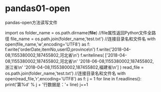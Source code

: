 # pandas01-open
pandas-open方法读写文件

import os
folder_name = os.path.dirname(__file__) //file属性返回Python文件全路径
file_name = os.path.join(folder_name,'test.txt') //连接目录名和文件名
with open(file_name,'w',encoding='UTF8') as f:
    f.write('orderDate,itemNo,userID,province\n')
    f.write('2018-04-08,1155380002,187455802,河北省\n')
    f.writelines(
        ['2018-04-08,1155380002,187455802,河北省\n'
         '2018-06-08,1155380002,187455802,浙江省\n'
         '2018-04-08,1155380002,187455802,福建省\n'] )
read_file = os.path.join(folder_name,'test.txt')  //连接目录名和文件名
with open(read_file,'r',encoding='UTF8') as f:
     j = 1
     for line in f.readlines():
         print('第%d' % j + '行数据是：'+ line)
         j+=1

